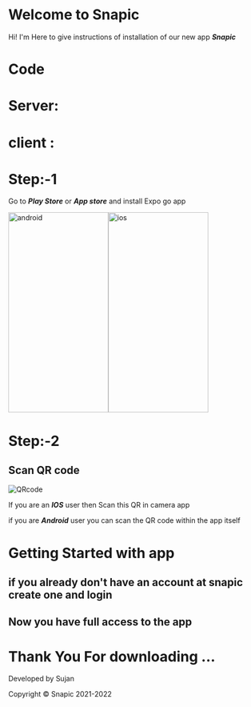 # Welcome to Snapic

Hi! I'm Here  to give instructions of installation of  our new app ***Snapic***
# Code
# Server:
# client :

# Step:-1
Go to ***Play Store*** or ***App store*** and install Expo go app
<div style="display:flex;">
<img src="https://bccf0f7aca1d.ngrok.io/Extras/1.png" alt="android" width="200" height="400"/>
<img src="https://bccf0f7aca1d.ngrok.io/Extras/ios1.jpg" alt="ios" width="200"  height="400"/>
</div>

# Step:-2
## Scan QR code

![QRcode](https://bccf0f7aca1d.ngrok.io/extras/QR.png)

If you are an ***IOS*** user then Scan this QR in camera app 

if you are ***Android*** user you can scan the QR code within the app itself

# Getting Started with app
## if you already don't have an account at snapic create one and login 
## Now you have full access to the app



# Thank You For downloading ...

Developed by Sujan

Copyright © Snapic 2021-2022

